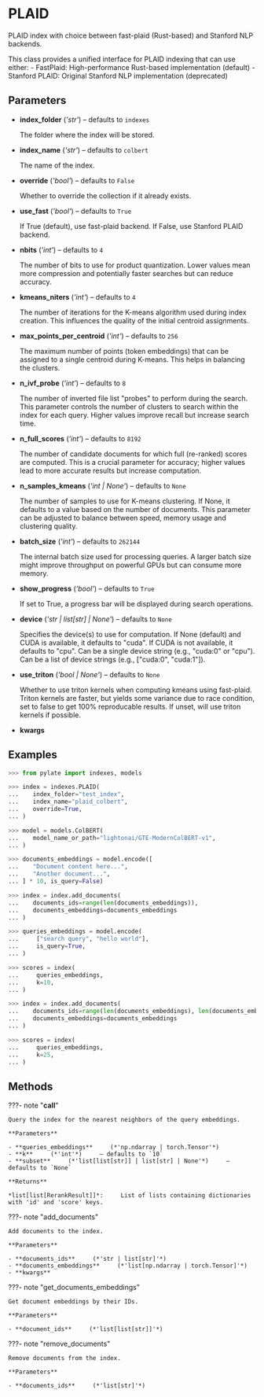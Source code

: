 # PLAID

PLAID index with choice between fast-plaid (Rust-based) and Stanford NLP backends.

This class provides a unified interface for PLAID indexing that can use either: - FastPlaid: High-performance Rust-based implementation (default) - Stanford PLAID: Original Stanford NLP implementation (deprecated)

## Parameters

- **index_folder** (*'str'*) – defaults to `indexes`

    The folder where the index will be stored.

- **index_name** (*'str'*) – defaults to `colbert`

    The name of the index.

- **override** (*'bool'*) – defaults to `False`

    Whether to override the collection if it already exists.

- **use_fast** (*'bool'*) – defaults to `True`

    If True (default), use fast-plaid backend. If False, use Stanford PLAID backend.

- **nbits** (*'int'*) – defaults to `4`

    The number of bits to use for product quantization. Lower values mean more compression and potentially faster searches but can reduce accuracy.

- **kmeans_niters** (*'int'*) – defaults to `4`

    The number of iterations for the K-means algorithm used during index creation. This influences the quality of the initial centroid assignments.

- **max_points_per_centroid** (*'int'*) – defaults to `256`

    The maximum number of points (token embeddings) that can be assigned to a single centroid during K-means. This helps in balancing the clusters.

- **n_ivf_probe** (*'int'*) – defaults to `8`

    The number of inverted file list "probes" to perform during the search. This parameter controls the number of clusters to search within the index for each query. Higher values improve recall but increase search time.

- **n_full_scores** (*'int'*) – defaults to `8192`

    The number of candidate documents for which full (re-ranked) scores are computed. This is a crucial parameter for accuracy; higher values lead to more accurate results but increase computation.

- **n_samples_kmeans** (*'int | None'*) – defaults to `None`

    The number of samples to use for K-means clustering. If None, it defaults to a value based on the number of documents. This parameter can be adjusted to balance between speed, memory usage and clustering quality.

- **batch_size** (*'int'*) – defaults to `262144`

    The internal batch size used for processing queries. A larger batch size might improve throughput on powerful GPUs but can consume more memory.

- **show_progress** (*'bool'*) – defaults to `True`

    If set to True, a progress bar will be displayed during search operations.

- **device** (*'str | list[str] | None'*) – defaults to `None`

    Specifies the device(s) to use for computation. If None (default) and CUDA is available, it defaults to "cuda". If CUDA is not available, it defaults to "cpu". Can be a single device string (e.g., "cuda:0" or "cpu"). Can be a list of device strings (e.g., ["cuda:0", "cuda:1"]).

- **use_triton** (*'bool | None'*) – defaults to `None`

    Whether to use triton kernels when computing kmeans using fast-plaid. Triton kernels are faster, but yields some variance due to race condition, set to false to get 100% reproducable results. If unset, will use triton kernels if possible.

- **kwargs**



## Examples

```python
>>> from pylate import indexes, models

>>> index = indexes.PLAID(
...    index_folder="test_index",
...    index_name="plaid_colbert",
...    override=True,
... )

>>> model = models.ColBERT(
...    model_name_or_path="lightonai/GTE-ModernColBERT-v1",
... )

>>> documents_embeddings = model.encode([
...    "Document content here...",
...    "Another document...",
... ] * 10, is_query=False)

>>> index = index.add_documents(
...    documents_ids=range(len(documents_embeddings)),
...    documents_embeddings=documents_embeddings
... )

>>> queries_embeddings = model.encode(
...     ["search query", "hello world"],
...     is_query=True,
... )

>>> scores = index(
...     queries_embeddings,
...     k=10,
... )

>>> index = index.add_documents(
...    documents_ids=range(len(documents_embeddings), len(documents_embeddings) * 2),
...    documents_embeddings=documents_embeddings
... )

>>> scores = index(
...     queries_embeddings,
...     k=25,
... )
```

## Methods

???- note "__call__"

    Query the index for the nearest neighbors of the query embeddings.

    **Parameters**

    - **queries_embeddings**     (*'np.ndarray | torch.Tensor'*)    
    - **k**     (*'int'*)     – defaults to `10`    
    - **subset**     (*'list[list[str]] | list[str] | None'*)     – defaults to `None`    
    
    **Returns**

    *list[list[RerankResult]]*:     List of lists containing dictionaries with 'id' and 'score' keys.
    
???- note "add_documents"

    Add documents to the index.

    **Parameters**

    - **documents_ids**     (*'str | list[str]'*)    
    - **documents_embeddings**     (*'list[np.ndarray | torch.Tensor]'*)    
    - **kwargs**    
    
???- note "get_documents_embeddings"

    Get document embeddings by their IDs.

    **Parameters**

    - **document_ids**     (*'list[list[str]]'*)    
    
???- note "remove_documents"

    Remove documents from the index.

    **Parameters**

    - **documents_ids**     (*'list[str]'*)    
    
